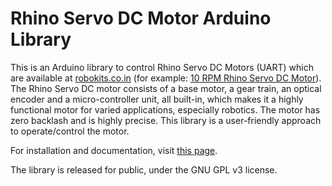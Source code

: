 # Rhino Servo DC Motor Arduino Library
This is an Arduino library to control Rhino Servo DC Motors (UART) which are available at <a href="http://www.robokits.co.in/" target="_blank">robokits.co.in</a> (for example: <a href="http://robokits.co.in/motors/high-torque-encoder-dc-servo-motor-10rpm-with-uart-i2c-ppm-drive?cPath=2_71&" target="_blank">10 RPM Rhino Servo DC Motor</a>). The Rhino Servo DC motor consists of a base motor, a gear train, an optical encoder and a micro-controller unit, all built-in, which makes it a highly functional motor for varied applications, especially robotics. The motor has zero backlash and is highly precise. This library is a user-friendly approach to operate/control the motor.

For installation and documentation, visit <a href="http://www.samvrit.tk/rhino-project" target="_blank">this page</a>.

The library is released for public, under the GNU GPL v3 license.
